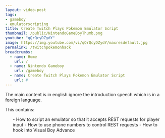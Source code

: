 ```yaml
---
layout: video-post
tags: 
- gameboy
- emulatorscripting
title: Create Twitch Plays Pokemon Emulator Script
thumbnail: /public/NintendoGameBoyThumb.png
youtube: "qQrQcyDZydY"
image: https://img.youtube.com/vi/qQrQcyDZydY/maxresdefault.jpg
permalink: /twitchpokemonhack
breadcrumbs:
  - name: Home
    url: /
  - name: Nintendo Gameboy
    url: /gameboy
  - name: Create Twitch Plays Pokemon Emulator Script
    url: #
---
```


The main content is in english ignore the introduction speech which is in a foreign language.

This contains:
<ul>
  - How to script an emulator so that it accepts REST requests for player input
  - How to use phone numbers to control REST requests
  - How to hook into Visual Boy Advance
</ul>


